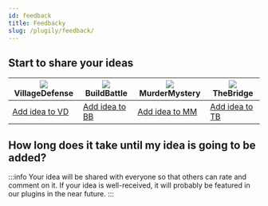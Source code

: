 ```yaml
---
id: feedback
title: Feedbacky
slug: /plugily/feedback/
---
```


## Start to share your ideas

| ![](https://wiki.plugily.xyz/img/plugily/VD.png) VillageDefense           | ![](https://wiki.plugily.xyz/img/plugily/BB.png) BuildBattle              | ![](https://wiki.plugily.xyz/img/plugily/MM.png) MurderMystery            | ![](https://wiki.plugily.xyz/img/plugily/TB.png) TheBridge                |
|-------------------------------------------------------------------|-------------------------------------------------------------------|-------------------------------------------------------------------|-------------------------------------------------------------------|
| [Add idea to VD](https://app.feedbacky.net/b/VillageDefense) | [Add idea to BB](https://app.feedbacky.net/b/BuildBattle) | [Add idea to MM](https://app.feedbacky.net/b/MurderMystery) | [Add idea to TB](https://app.feedbacky.net/b/TheBridge) |

## How long does it take until my idea is going to be added?
:::info
Your idea will be shared with everyone so that others can rate and comment on it.
If your idea is well-received, it will probably be featured in our plugins in the near future.
:::

